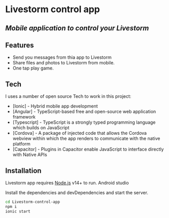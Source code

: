 # Livestorm control app
## _Mobile application to control your Livestorm_


## Features

- Send you messages from thia app to Livestorm
- Share files and photos to Livestorm from mobile.
- One tap play game.

## Tech

I uses a number of open source Tech to work in this project:

- [Ionic] - Hybrid mobile app development
- [Angular] - TypeScript-based free and open-source web application framework
- [Typescript] - TypeScript is a strongly typed programming language which builds on JavaScript
- [Cordova] - A package of injected code that allows the Cordova webview within which the app renders to communicate with the native platform
- [Capacitor] - Plugins in Capacitor enable JavaScript to interface directly with Native APIs


## Installation

Livestorm app requires [Node.js](https://nodejs.org/) v14+ to run.
Android studio

Install the dependencies and devDependencies and start the server.

```sh
cd Livestorm-control-app
npm i
ionic start
```
